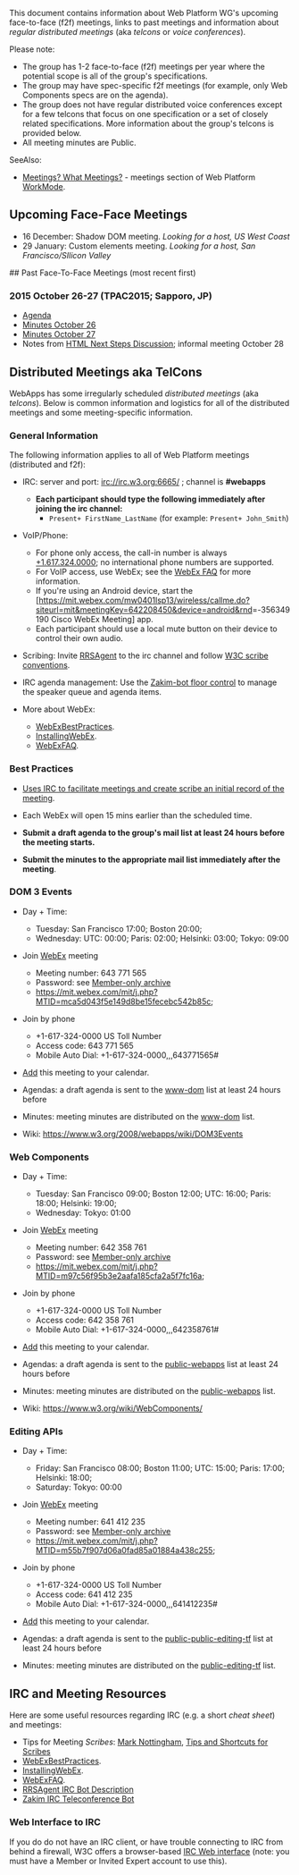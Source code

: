 This document contains information about Web Platform WG's upcoming face-to-face (f2f) meetings, links to past meetings and information about *regular distributed meetings* (aka *telcons* or *voice conferences*).

Please note:

-   The group has 1-2 face-to-face (f2f) meetings per year where the potential scope is all of the group's specifications.
-   The group may have spec-specific f2f meetings (for example, only Web Components specs are on the agenda).
-   The group does not have regular distributed voice conferences except for a few telcons that focus on one specification or a set of closely related specifications. More information about the group's telcons is provided below.
-   All meeting minutes are Public.

SeeAlso:

-   [Meetings? What Meetings?](WorkMode.md#meetings-what-meetings) - meetings section of Web Platform [WorkMode](WorkMode.md).

## Upcoming Face-Face Meetings

<ul>
 <li>16 December: Shadow DOM meeting. <em>Looking for a host, US West Coast</em></li>
 <li>29 January: Custom elements meeting. <em>Looking for a host, San Francisco/SIlicon Valley</em></li>
</ul>
## Past Face-To-Face Meetings (most recent first)

### 2015 October 26-27 (TPAC2015; Sapporo, JP)
- [Agenda](https://www.w3.org/wiki/Webapps/October2015Meeting)
- [Minutes October 26](http://www.w3.org/2015/10/21-webapps-minutes.html)
- [Minutes October 27](http://www.w3.org/2015/10/26-webapps-minutes.html)
- Notes from [HTML Next Steps Discussion](http://www.w3.org/2015/10/28-html-minutes.html); informal meeting October 28

## Distributed Meetings aka TelCons

WebApps has some irregularly scheduled *distributed meetings* (aka *telcons*). Below is common information and logistics for all of the distributed meetings and some meeting-specific information.

### General Information

The following information applies to all of Web Platform meetings (distributed and f2f):

-   IRC: server and port: <irc://irc.w3.org:6665/> ; channel is **\#webapps**
    -   **Each participant should type the following immediately after joining the irc channel:**
        -   `Present+ FirstName_LastName` (for example: `Present+ John_Smith`)

-   VoIP/Phone:
    -   For phone only access, the call-in number is always [+1.617.324.0000](tel:+1.617.324.0000); no international phone numbers are supported.
    -   For VoIP access, use WebEx; see the [WebEx FAQ](https://www.w3.org/2006/tools/wiki/WebExFAQ) for more information.
    -   If you're using an Android device, start the [<https://mit.webex.com/mw0401lsp13/wireless/callme.do?siteurl=mit&meetingKey=642208450&device=android&rnd>=-356349190 Cisco WebEx Meeting] app.
    -   Each participant should use a local mute button on their device to control their own audio.

-   Scribing: Invite [RRSAgent](http://www.w3.org/2002/03/RRSAgent) to the irc channel and follow [W3C scribe conventions](http://www.w3.org/2008/04/scribe.html).

-   IRC agenda management: Use the [Zakim-bot floor control](http://www.w3.org/2001/12/zakim-irc-bot.html#speakerqueue) to manage the speaker queue and agenda items.

-   More about WebEx:
    -   [WebExBestPractices](https://www.w3.org/2006/tools/wiki/WebExBestPractices).
    -   [InstallingWebEx](https://www.w3.org/2006/tools/wiki/InstallingWebEx).
    -   [WebExFAQ](https://www.w3.org/2006/tools/wiki/WebExFAQ).

### Best Practices

-   [Uses IRC to facilitate meetings and create scribe an initial record of the meeting](https://www.w3.org/2006/tools/wiki/WebExBestPractices#IRC).

-   Each WebEx will open 15 mins earlier than the scheduled time.

-   **Submit a draft agenda to the group's mail list at least 24 hours before the meeting starts.**

-   **Submit the minutes to the appropriate mail list immediately after the meeting**.

### DOM 3 Events

-   Day + Time:
    -   Tuesday: San Francisco 17:00; Boston 20:00;
    -   Wednesday: UTC: 00:00; Paris: 02:00; Helsinki: 03:00; Tokyo: 09:00

-   Join [WebEx](https://mit.webex.com/mit/j.php?MTID=mca5d043f5e149d8be15fecebc542b85c) meeting
    -   Meeting number: 643 771 565
    -   Password: see [Member-only archive](https://lists.w3.org/Archives/Member/w3c-archive/2015Nov/0051.html)
    -   <https://mit.webex.com/mit/j.php?MTID=mca5d043f5e149d8be15fecebc542b85c>;

-   Join by phone
    -   +1-617-324-0000 US Toll Number
    -   Access code: 643 771 565
    -   Mobile Auto Dial: +1-617-324-0000,,,643771565\#

-   [Add](https://mit.webex.com/mit/j.php?MTID=m9b4dd1ecab83d5ff2b62ec35f285de65) this meeting to your calendar.

-   Agendas: a draft agenda is sent to the [www-dom](http://lists.w3.org/Archives/Public/www-dom/) list at least 24 hours before
-   Minutes: meeting minutes are distributed on the [www-dom](http://lists.w3.org/Archives/Public/www-dom/) list.
-   Wiki: [<https://www.w3.org/2008/webapps/wiki/DOM3Events>](https://www.w3.org/2008/webapps/wiki/DOM3Events)

### Web Components

-   Day + Time:
    -   Tuesday: San Francisco 09:00; Boston 12:00; UTC: 16:00; Paris: 18:00; Helsinki: 19:00;
    -   Wednesday: Tokyo: 01:00

-   Join [WebEx](https://mit.webex.com/mit/j.php?MTID=m97c56f95b3e2aafa185cfa2a5f7fc16a) meeting
    -   Meeting number: 642 358 761
    -   Password: see [Member-only archive](https://lists.w3.org/Archives/Member/w3c-archive/2015Oct/0688.html)
    -   <https://mit.webex.com/mit/j.php?MTID=m97c56f95b3e2aafa185cfa2a5f7fc16a>;

-   Join by phone
    -   +1-617-324-0000 US Toll Number
    -   Access code: 642 358 761
    -   Mobile Auto Dial: +1-617-324-0000,,,642358761\#

-   [Add](https://mit.webex.com/mit/j.php?MTID=m1bc231e83aa01bcaf34deb268cd305ef) this meeting to your calendar.

-   Agendas: a draft agenda is sent to the [public-webapps](http://lists.w3.org/Archives/Public/public-webapps/) list at least 24 hours before
-   Minutes: meeting minutes are distributed on the [public-webapps](http://lists.w3.org/Archives/Public/public-webapps/) list.
-   Wiki: [<https://www.w3.org/wiki/WebComponents/>](https://www.w3.org/wiki/WebComponents/)

### Editing APIs

-   Day + Time:
    -   Friday: San Francisco 08:00; Boston 11:00; UTC: 15:00; Paris: 17:00; Helsinki: 18:00;
    -   Saturday: Tokyo: 00:00

-   Join [WebEx](https://mit.webex.com/mit/j.php?MTID=m55b7f907d06a0fad85a01884a438c255) meeting
    -   Meeting number: 641 412 235
    -   Password: see [Member-only archive](https://lists.w3.org/Archives/Member/w3c-archive/2015Oct/0688.html)
    -   <https://mit.webex.com/mit/j.php?MTID=m55b7f907d06a0fad85a01884a438c255>;

-   Join by phone
    -   +1-617-324-0000 US Toll Number
    -   Access code: 641 412 235
    -   Mobile Auto Dial: +1-617-324-0000,,,641412235\#

-   [Add](https://mit.webex.com/mit/j.php?MTID=m3105733499bfce7d9d7816558f96f038) this meeting to your calendar.

-   Agendas: a draft agenda is sent to the [public-public-editing-tf](http://lists.w3.org/Archives/Public/public-editing-tf/) list at least 24 hours before
-   Minutes: meeting minutes are distributed on the [public-editing-tf](http://lists.w3.org/Archives/Public/public-editing-tf/) list.

IRC and Meeting Resources
-------------------------

Here are some useful resources regarding IRC (e.g. a short *cheat sheet*) and meetings:

-   Tips for Meeting *Scribes*: [Mark Nottingham](http://www.w3.org/2002/ws/addr/minutes.html), [Tips and Shortcuts for Scribes](https://www.w3.org/wiki/PointerEvents/Meetings#Meeting_Scribes)
-   [WebExBestPractices](https://www.w3.org/2006/tools/wiki/WebExBestPractices).
-   [InstallingWebEx](https://www.w3.org/2006/tools/wiki/InstallingWebEx).
-   [WebExFAQ](https://www.w3.org/2006/tools/wiki/WebExFAQ).
-   [RRSAgent IRC Bot Description](http://www.w3.org/2002/03/RRSAgent)
-   [Zakim IRC Teleconference Bot](http://www.w3.org/2001/12/zakim-irc-bot.html)

### Web Interface to IRC

If you do do not have an IRC client, or have trouble connecting to IRC from behind a firewall, W3C offers a browser-based [IRC Web interface](http://cgi.w3.org/member-bin/irc/irc.cgi) (note: you must have a Member or Invited Expert account to use this).
